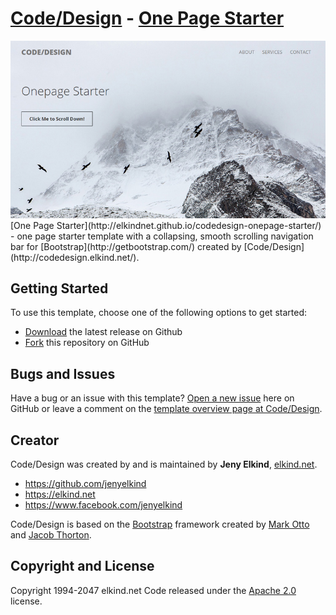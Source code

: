 # [Code/Design](http://codedesign.elkind.net/) - [One Page Starter](http://elkindnet.github.io/codedesign-onepage-starter/)

<img src="https://raw.githubusercontent.com/elkindnet/codedesign-onepage-starter/gh-pages/screenshot.jpg">
[One Page Starter](http://elkindnet.github.io/codedesign-onepage-starter/) - one page starter template with a collapsing, smooth scrolling navigation bar for [Bootstrap](http://getbootstrap.com/) created by [Code/Design](http://codedesign.elkind.net/).

## Getting Started

To use this template, choose one of the following options to get started:
* [Download](https://github.com/elkindnet/codedesign-onepage-starter/archive/gh-pages.zip) the latest release on Github
* [Fork](https://github.com/elkindnet/codedesign-onepage-starter/fork) this repository on GitHub

## Bugs and Issues

Have a bug or an issue with this template? [Open a new issue](https://github.com/elkindnet/codedesign-onepage-starter/issues) here on GitHub or leave a comment on the [template overview page at Code/Design](http://elkindnet.github.io/codedesign-onepage-starter/).

## Creator

Code/Design was created by and is maintained by **Jeny Elkind**, [elkind.net](http://elkind.net/).

* https://github.com/jenyelkind
* https://elkind.net
* https://www.facebook.com/jenyelkind

Code/Design is based on the [Bootstrap](http://getbootstrap.com/) framework created by [Mark Otto](https://twitter.com/mdo) and [Jacob Thorton](https://twitter.com/fat).


## Copyright and License

Copyright 1994-2047 elkind.net Code released under the [Apache 2.0](https://github.com/elkindnet/codedesign-small-business/blob/gh-pages/LICENSE) license.
